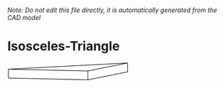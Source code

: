 ###### Note: Do not edit this file directly, it is automatically generated from the CAD model

# Isosceles-Triangle

![](/project.svg)



 

